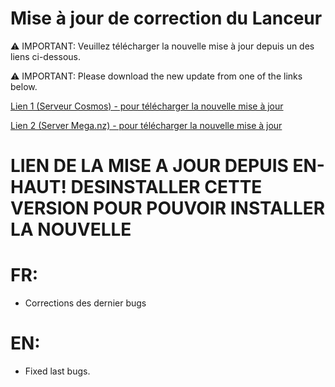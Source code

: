 # Mise à jour de correction du Lanceur
⚠ IMPORTANT: Veuillez télécharger la nouvelle mise à jour depuis un des liens ci-dessous.

⚠ IMPORTANT: Please download the new update from one of the links below.

[Lien 1 (Serveur Cosmos) - pour télécharger la nouvelle mise à jour](https://cosmos-download.pristis.fr/telechargement/pc/windows/launcher/CosmosInstallerV4.1.9.msi)

[Lien 2 (Server Mega.nz) - pour télécharger la nouvelle mise à jour](https://mega.nz/file/6QV1jKjT#KC0-jT2dkQJcxBeRKiqOS8T4NBxsqpVBehbKnNfENxM)

# LIEN DE LA MISE A JOUR DEPUIS EN-HAUT! DESINSTALLER CETTE VERSION POUR POUVOIR INSTALLER LA NOUVELLE

# FR:
- Corrections des dernier bugs
# EN:
- Fixed last bugs.
